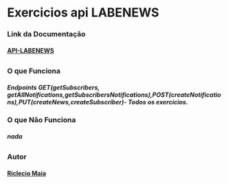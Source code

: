 # Exercicios api LABENEWS


### Link da Documentação

#### [API-LABENEWS](https://documenter.getpostman.com/view/18387041/UVeJKQir)

##

### O que Funciona 

##### Endpoints GET(getSubscribers, getAllNotifications,getSubscribersNotifications),POST(createNotifications),PUT(createNews,createSubscriber)- Todos os exercicios.

### O que Não Funciona

##### nada

##

### Autor 
#### [Riclecio Maia](https://github.com/Rickferreiramaia)
